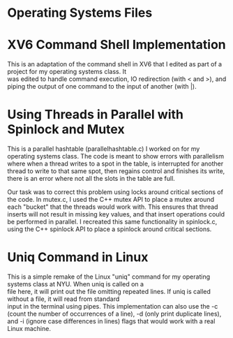 # Operating Systems Files

# XV6 Command Shell Implementation

This is an adaptation of the command shell in XV6 that I edited as part of a project for my operating systems class. It \
was edited to handle command execution, IO redirection (with < and >), and piping the output of one command to the input of another (with |).

# Using Threads in Parallel with Spinlock and Mutex

This is a parallel hashtable (parallelhashtable.c) I worked on for my operating systems class. The code is meant to show errors with parallelism where when a thread writes to a spot in the table, is interrupted for another thread to write to that same spot, then regains control and finishes its write, there is an error where not all the slots in the table are full. 

Our task was to correct this problem using locks around critical sections of the code. In mutex.c, I used the C++ mutex API to place a mutex around each "bucket" that the threads would work with. This ensures that thread inserts will not result in missing key values, and that insert operations could be performed in parallel. I recreated this same functionality in spinlock.c, using the C++ spinlock API to place a spinlock around critical sections.


# Uniq Command in Linux

This is a simple remake of the Linux "uniq" command for my operating systems class at NYU. When uniq is called on a\
file here, it will print out the file omitting repeated lines. If uniq is called without a file, it will read from standard\
input in the terminal using pipes. This implementation can also use the -c (count the number of occurrences of a line), -d (only print duplicate lines),\
and -i (ignore case differences in lines) flags that would work with a real Linux machine.
